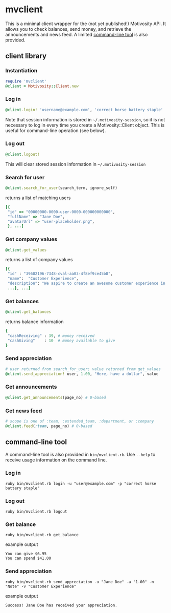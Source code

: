 # mvclient

This is a minimal client wrapper for the (not yet published!) Motivosity API. It allows you to check balances,
send money, and retrieve the announcements and news feed. A limited [command-line tool](#command-line-tool) is also provided.

## client library

### Instantiation

```ruby
require 'mvclient'
@client = Motivosity::Client.new
```

### Log in

```ruby
@client.login! 'username@example.com', 'correct horse battery staple'
```
Note that session information is stored in `~/.motivosity-session`, so it is not necessary to log in every time you create a Motivosity::Client object.  This is useful for command-line operation (see below).

### Log out

```ruby
@client.logout! 
```
This will clear stored session information in `~/.motivosity-session`

### Search for user

```ruby
@client.search_for_user(search_term, ignore_self)
```
returns a list of matching users
```ruby
[{
 "id" => "00000000-0000-user-0000-000000000000",
 "fullName" => "Jane Doe",
 "avatarUrl" => "user-placeholder.png",
 }, ...]
```

### Get company values

```ruby
@client.get_values
```
returns a list of company values
```ruby
[{
 "id" : "39602196-7348-cval-aa03-4f8ef9ce45b8",
 "name":  "Customer Experience",
 "description": "We aspire to create an awesome customer experience in every interaction with our product and people.",
 ...}, ...]
```

### Get balances

```ruby
@client.get_balances
```
returns balance information
```ruby
{
 "cashReceiving" : 39, # money received
 "cashGiving"    : 10  # money available to give
}
```

### Send appreciation

```ruby
# user returned from search_for_user; value returned from get_values
@client.send_appreciation! user, 1.00, "Here, have a dollar", value
```

### Get announcements

```ruby
@client.get_announcements(page_no) # 0-based
```

### Get news feed
```ruby
# scope is one of :team, :extended_team, :department, or :company
@client.feed(:team, page_no) # 0-based
```

## command-line tool <a id="command-line-tool"></a>

A command-line tool is also provided in `bin/mvclient.rb`.  Use `--help` to receive usage information on the command line.

### Log in

```
ruby bin/mvclient.rb login -u "user@example.com" -p "correct horse battery staple"
```

### Log out

```
ruby bin/mvclient.rb logout
```

### Get balance

```
ruby bin/mvclient.rb get_balance
```
example output
```
You can give $6.95
You can spend $41.00
```

### Send appreciation

```
ruby bin/mvclient.rb send_appreciation -u "Jane Doe" -a "1.00" -n "Note" -v "Customer Experience" 
```
example output
```
Success! Jane Doe has received your appreciation.
```
